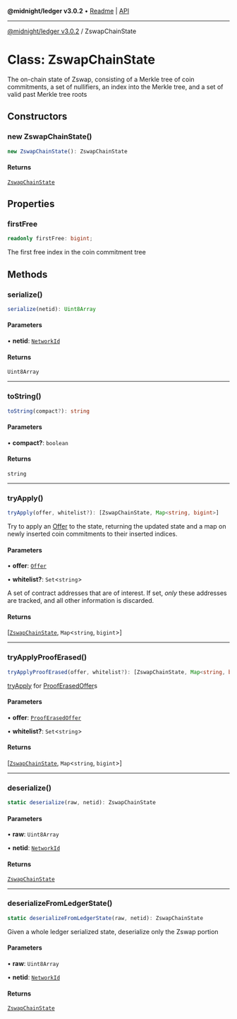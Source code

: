 **@midnight/ledger v3.0.2** • [Readme](../README.md) \| [API](../globals.md)

***

[@midnight/ledger v3.0.2](../README.md) / ZswapChainState

# Class: ZswapChainState

The on-chain state of Zswap, consisting of a Merkle tree of coin
commitments, a set of nullifiers, an index into the Merkle tree, and a set
of valid past Merkle tree roots

## Constructors

### new ZswapChainState()

```ts
new ZswapChainState(): ZswapChainState
```

#### Returns

[`ZswapChainState`](ZswapChainState.md)

## Properties

### firstFree

```ts
readonly firstFree: bigint;
```

The first free index in the coin commitment tree

## Methods

### serialize()

```ts
serialize(netid): Uint8Array
```

#### Parameters

• **netid**: [`NetworkId`](../enumerations/NetworkId.md)

#### Returns

`Uint8Array`

***

### toString()

```ts
toString(compact?): string
```

#### Parameters

• **compact?**: `boolean`

#### Returns

`string`

***

### tryApply()

```ts
tryApply(offer, whitelist?): [ZswapChainState, Map<string, bigint>]
```

Try to apply an [Offer](Offer.md) to the state, returning the updated state
and a map on newly inserted coin commitments to their inserted indices.

#### Parameters

• **offer**: [`Offer`](Offer.md)

• **whitelist?**: `Set`\<`string`\>

A set of contract addresses that are of interest. If
set, *only* these addresses are tracked, and all other information is
discarded.

#### Returns

[[`ZswapChainState`](ZswapChainState.md), `Map`\<`string`, `bigint`\>]

***

### tryApplyProofErased()

```ts
tryApplyProofErased(offer, whitelist?): [ZswapChainState, Map<string, bigint>]
```

[tryApply](ZswapChainState.md#tryapply) for [ProofErasedOffer](ProofErasedOffer.md)s

#### Parameters

• **offer**: [`ProofErasedOffer`](ProofErasedOffer.md)

• **whitelist?**: `Set`\<`string`\>

#### Returns

[[`ZswapChainState`](ZswapChainState.md), `Map`\<`string`, `bigint`\>]

***

### deserialize()

```ts
static deserialize(raw, netid): ZswapChainState
```

#### Parameters

• **raw**: `Uint8Array`

• **netid**: [`NetworkId`](../enumerations/NetworkId.md)

#### Returns

[`ZswapChainState`](ZswapChainState.md)

***

### deserializeFromLedgerState()

```ts
static deserializeFromLedgerState(raw, netid): ZswapChainState
```

Given a whole ledger serialized state, deserialize only the Zswap portion

#### Parameters

• **raw**: `Uint8Array`

• **netid**: [`NetworkId`](../enumerations/NetworkId.md)

#### Returns

[`ZswapChainState`](ZswapChainState.md)
